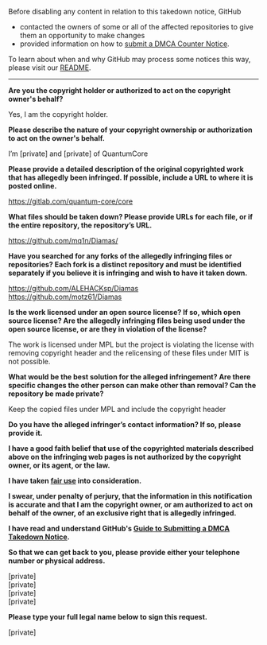 Before disabling any content in relation to this takedown notice, GitHub
- contacted the owners of some or all of the affected repositories to give them an opportunity to make changes
- provided information on how to [submit a DMCA Counter Notice](https://docs.github.com/en/articles/guide-to-submitting-a-dmca-counter-notice).

To learn about when and why GitHub may process some notices this way, please visit our [README](https://github.com/github/dmca/blob/master/README.md).

---

**Are you the copyright holder or authorized to act on the copyright owner's behalf?**

Yes, I am the copyright holder.

**Please describe the nature of your copyright ownership or authorization to act on the owner's behalf.**

I’m [private] and [private] of QuantumCore

**Please provide a detailed description of the original copyrighted work that has allegedly been infringed. If possible, include a URL to where it is posted online.**

https://gitlab.com/quantum-core/core

**What files should be taken down? Please provide URLs for each file, or if the entire repository, the repository’s URL.**

https://github.com/mq1n/Diamas/

**Have you searched for any forks of the allegedly infringing files or repositories? Each fork is a distinct repository and must be identified separately if you believe it is infringing and wish to have it taken down.**

https://github.com/ALEHACKsp/Diamas  
https://github.com/motz61/Diamas  

**Is the work licensed under an open source license? If so, which open source license? Are the allegedly infringing files being used under the open source license, or are they in violation of the license?**

The work is licensed under MPL but the project is violating the license with removing copyright header and the relicensing of these files under MIT is not possible.

**What would be the best solution for the alleged infringement? Are there specific changes the other person can make other than removal? Can the repository be made private?**

Keep the copied files under MPL and include the copyright header

**Do you have the alleged infringer’s contact information? If so, please provide it.**

**I have a good faith belief that use of the copyrighted materials described above on the infringing web pages is not authorized by the copyright owner, or its agent, or the law.**

**I have taken <a href="https://www.lumendatabase.org/topics/22">fair use</a> into consideration.**

**I swear, under penalty of perjury, that the information in this notification is accurate and that I am the copyright owner, or am authorized to act on behalf of the owner, of an exclusive right that is allegedly infringed.**

**I have read and understand GitHub's <a href="https://docs.github.com/articles/guide-to-submitting-a-dmca-takedown-notice/">Guide to Submitting a DMCA Takedown Notice</a>.**

**So that we can get back to you, please provide either your telephone number or physical address.**

[private]  
[private]  
[private]  
[private]

**Please type your full legal name below to sign this request.**

[private]
